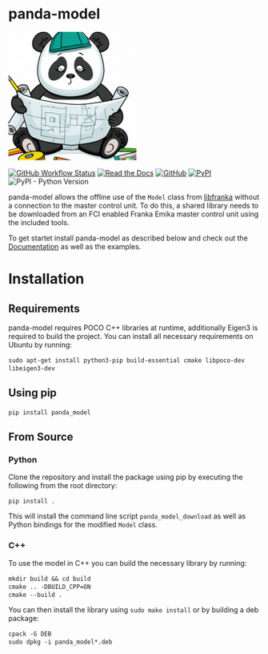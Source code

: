 # panda-model

![robot_model logo](https://raw.githubusercontent.com/JeanElsner/panda_model/main/logo.jpg)

[![GitHub Workflow Status](https://img.shields.io/github/actions/workflow/status/JeanElsner/panda_model/build.yml)](https://github.com/JeanElsner/panda_model/actions/workflows/build.yml)
[![Read the Docs](https://img.shields.io/readthedocs/panda-model)](https://panda-model.readthedocs.io/)
[![GitHub](https://img.shields.io/github/license/JeanElsner/panda_model)](https://www.apache.org/licenses/LICENSE-2.0)
[![PyPI](https://img.shields.io/pypi/v/panda-model)](https://pypi.org/project/panda-model/)
![PyPI - Python Version](https://img.shields.io/pypi/pyversions/panda-model)

panda-model allows the offline use of the `Model` class from [libfranka](https://github.com/frankaemika/libfranka) without a connection to the master control unit. To do this, a shared library needs to be downloaded from an FCI enabled Franka Emika master control unit using the included tools.

To get startet install panda-model as described below and check out the [Documentation](https://panda-model.readthedocs.io) as well as the examples.

# Installation
## Requirements
panda-model requires POCO C++ libraries at runtime, additionally Eigen3 is required to build the project. You can install all necessary requirements on Ubuntu by running:
```
sudo apt-get install python3-pip build-essential cmake libpoco-dev libeigen3-dev
```
## Using pip
```
pip install panda_model
```
## From Source
### Python
Clone the repository and install the package using pip by executing the following from the root directory:
```
pip install .
```
This will install the command line script `panda_model_download` as well as Python bindings for the modified `Model` class.
### C++
To use the model in C++ you can build the necessary library by running:
```
mkdir build && cd build
cmake .. -DBUILD_CPP=ON
cmake --build .
```
You can then install the library using `sudo make install` or by building a deb package:
```
cpack -G DEB
sudo dpkg -i panda_model*.deb
```